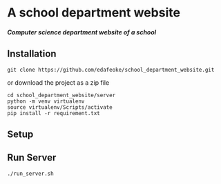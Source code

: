 #  A school department website

##### Computer science department website of a school

## Installation

    git clone https://github.com/edafeoke/school_department_website.git

or download the project as a zip file

    cd school_department_website/server
    python -m venv virtualenv
    source virtualenv/Scripts/activate
    pip install -r requirement.txt

## Setup


## Run Server

    ./run_server.sh